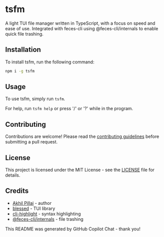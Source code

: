 # tsfm

A light TUI file manager written in TypeScript, with a focus on speed and ease of use. Integrated with feces-cli using @feces-cli/internals to enable quick file trashing.

## Installation

To install tsfm, run the following command:

```bash
npm i -g tsfm
```

## Usage

To use tsfm, simply run `tsfm`.

For help, run `tsfm help` or press '/' or '?' while in the program.

## Contributing

Contributions are welcome! Please read the [contributing guidelines](CONTRIBUTING.md) before submitting a pull request.

## License

This project is licensed under the MIT License - see the [LICENSE](LICENSE) file for details.

## Credits

- [Akhil Pillai](https://github.com/akhilpil) - author
- [blessed](https://github.com/chjj/blessed) - TUI library
- [cli-highlight](https://github.com/felixfbecker/cli-highlight) - syntax highlighting
- [@feces-cli/internals](https://github.com/feces-cli/internals) - file trashing

This README was generated by GitHub Copilot Chat - thank you!
